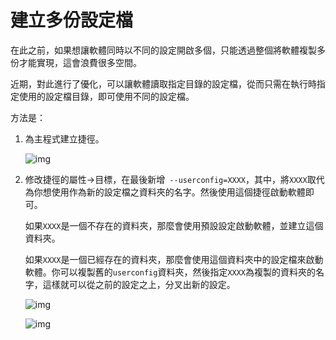 # 建立多份設定檔

在此之前，如果想讓軟體同時以不同的設定開啟多個，只能透過整個將軟體複製多份才能實現，這會浪費很多空間。

近期，對此進行了優化，可以讓軟體讀取指定目錄的設定檔，從而只需在執行時指定使用的設定檔目錄，即可使用不同的設定檔。

方法是：

1. 為主程式建立捷徑。

    ![img](https://image.lunatranslator.org/zh/multiconfigs.png)

1. 修改捷徑的屬性->目標，在最後新增` --userconfig=XXXX`，其中，將`XXXX`取代為你想使用作為新的設定檔之資料夾的名字。然後使用這個捷徑啟動軟體即可。

    如果`XXXX`是一個不存在的資料夾，那麼會使用預設設定啟動軟體，並建立這個資料夾。

    如果`XXXX`是一個已經存在的資料夾，那麼會使用這個資料夾中的設定檔來啟動軟體。你可以複製舊的`userconfig`資料夾，然後指定`XXXX`為複製的資料夾的名字，這樣就可以從之前的設定之上，分叉出新的設定。

    ![img](https://image.lunatranslator.org/zh/multiconfigs2.png)

    ![img](https://image.lunatranslator.org/zh/multiconfigs3.png)
